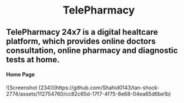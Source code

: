 <h1 align="center">TelePharmacy</h1>

<h2>TelePharmacy 24x7 is a digital healtcare platform, which provides online doctors consultation, online pharmacy and diagnostic tests at home. </h2> 

<h4>Home Page</h4>
![Screenshot (234)](https://github.com/Shahid0143/tan-shock-2774/assets/112754760/cc82c65d-17f7-4f75-8e68-04ea65d6be1b)

